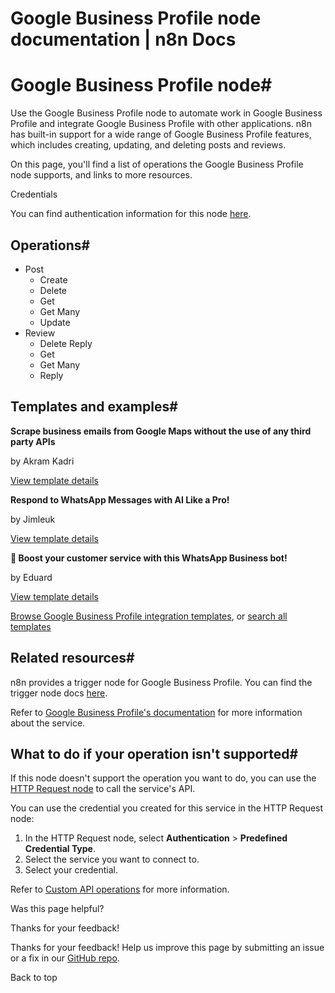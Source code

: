 # Google Business Profile node documentation | n8n Docs

[ ](https://github.com/n8n-io/n8n-docs/edit/main/docs/integrations/builtin/app-nodes/n8n-nodes-base.googlebusinessprofile.md "Edit this page")

# Google Business Profile node#

Use the Google Business Profile node to automate work in Google Business Profile and integrate Google Business Profile with other applications. n8n has built-in support for a wide range of Google Business Profile features, which includes creating, updating, and deleting posts and reviews.

On this page, you'll find a list of operations the Google Business Profile node supports, and links to more resources.

Credentials

You can find authentication information for this node [here](../../credentials/google/).

## Operations#

  * Post
    * Create
    * Delete
    * Get
    * Get Many
    * Update
  * Review
    * Delete Reply
    * Get
    * Get Many
    * Reply

## Templates and examples#

**Scrape business emails from Google Maps without the use of any third party APIs**

by Akram Kadri

[View template details](https://n8n.io/workflows/2567-scrape-business-emails-from-google-maps-without-the-use-of-any-third-party-apis/)

**Respond to WhatsApp Messages with AI Like a Pro!**

by Jimleuk

[View template details](https://n8n.io/workflows/2466-respond-to-whatsapp-messages-with-ai-like-a-pro/)

**🚀 Boost your customer service with this WhatsApp Business bot!**

by Eduard

[View template details](https://n8n.io/workflows/2340-boost-your-customer-service-with-this-whatsapp-business-bot/)

[Browse Google Business Profile integration templates](https://n8n.io/integrations/google-business-profile/), or [search all templates](https://n8n.io/workflows/)

## Related resources#

n8n provides a trigger node for Google Business Profile. You can find the trigger node docs [here](../../trigger-nodes/n8n-nodes-base.googlebusinessprofiletrigger/).

Refer to [Google Business Profile's documentation](https://developers.google.com/my-business/reference/rest) for more information about the service.

## What to do if your operation isn't supported#

If this node doesn't support the operation you want to do, you can use the [HTTP Request node](../../core-nodes/n8n-nodes-base.httprequest/) to call the service's API.

You can use the credential you created for this service in the HTTP Request node: 

  1. In the HTTP Request node, select **Authentication** > **Predefined Credential Type**.
  2. Select the service you want to connect to.
  3. Select your credential.

Refer to [Custom API operations](../../../custom-operations/) for more information.

Was this page helpful? 

Thanks for your feedback! 

Thanks for your feedback! Help us improve this page by submitting an issue or a fix in our [GitHub repo](https://github.com/n8n-io/n8n-docs). 

Back to top